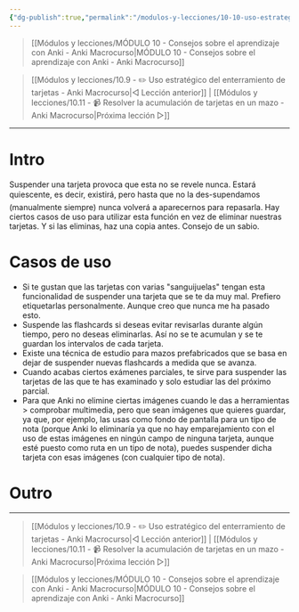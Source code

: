 ```yaml
---
{"dg-publish":true,"permalink":"/modulos-y-lecciones/10-10-uso-estrategico-de-la-suspension-de-tarjetas-anki-macrocurso/","noteIcon":"","updated":"2024-05-15T22:20:31.588+02:00"}
---
```



> [[Módulos y lecciones/MÓDULO 10 - Consejos sobre el aprendizaje con Anki - Anki Macrocurso\|MÓDULO 10 - Consejos sobre el aprendizaje con Anki - Anki Macrocurso]]

> [[Módulos y lecciones/10.9 - ✏️ Uso estratégico del enterramiento de tarjetas - Anki Macrocurso\|◁ Lección anterior]] | [[Módulos y lecciones/10.11 - 📹 Resolver la acumulación de tarjetas en un mazo - Anki Macrocurso\|Próxima lección ▷]]

---

# Intro
Suspender una tarjeta provoca que esta no se revele nunca. Estará quiescente, es decir, existirá, pero hasta que no la des-supendamos (manualmente siempre) nunca volverá a aparecernos para repasarla. Hay ciertos casos de uso para utilizar esta función en vez de eliminar nuestras tarjetas. Y si las eliminas, haz una copia antes. Consejo de un sabio.

# Casos de uso
- Si te gustan que las tarjetas con varias "sanguijuelas" tengan esta funcionalidad de suspender una tarjeta que se te da muy mal. Prefiero etiquetarlas personalmente. Aunque creo que nunca me ha pasado esto.
- Suspende las flashcards si deseas evitar revisarlas durante algún tiempo, pero no deseas eliminarlas. Así no se te acumulan y se te guardan los intervalos de cada tarjeta.
- Existe una técnica de estudio para mazos prefabricados que se basa en dejar de suspender nuevas flashcards a medida que se avanza.
- Cuando acabas ciertos exámenes parciales, te sirve para suspender las tarjetas de las que te has examinado y solo estudiar las del próximo parcial.
- Para que Anki no elimine ciertas imágenes cuando le das a herramientas > comprobar multimedia, pero que sean imágenes que quieres guardar, ya que, por ejemplo, las usas como fondo de pantalla para un tipo de nota (porque Anki lo eliminaría ya que no hay emparejamiento con el uso de estas imágenes en ningún campo de ninguna tarjeta, aunque esté puesto como ruta en un tipo de nota), puedes suspender dicha tarjeta con esas imágenes (con cualquier tipo de nota).


# Outro

---

> [[Módulos y lecciones/10.9 - ✏️ Uso estratégico del enterramiento de tarjetas - Anki Macrocurso\|◁ Lección anterior]] | [[Módulos y lecciones/10.11 - 📹 Resolver la acumulación de tarjetas en un mazo - Anki Macrocurso\|Próxima lección ▷]]

> [[Módulos y lecciones/MÓDULO 10 - Consejos sobre el aprendizaje con Anki - Anki Macrocurso\|MÓDULO 10 - Consejos sobre el aprendizaje con Anki - Anki Macrocurso]]